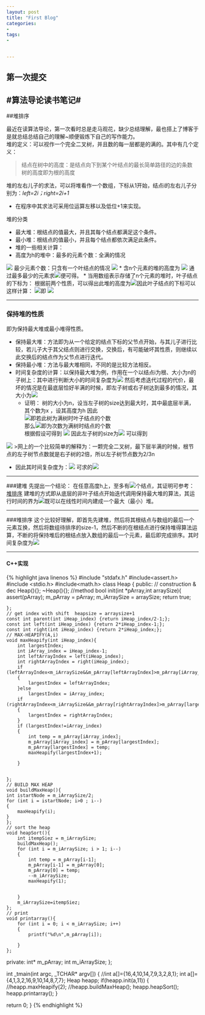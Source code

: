 ```yaml
---
layout: post
title: "First Blog"
categories:
- 
tags:
- 


---
```

第一次提交
---
#算法导论读书笔记#
---
##堆排序
   
最近在读算法导论，第一次看时总是走马观花，缺少总结理解，最也搭上了博客于是就总结总结自己的理解~顺便锻炼下自己的写作能力。  
堆的定义：可以视作一个完全二叉树，并且数的每一层都是的满的。其中有几个定义：
> 结点在树中的高度：是结点向下到某个叶结点的最长简单路径的边的条数  
> 树的高度即为根的高度      


堆的左右儿子的求法，可以将堆看作一个数组，下标从1开始，结点i的左右儿子分别为：*left=2i；right=2i+1*  


* 在程序中其求法可采用位运算左移以及低位+1来实现。<br>

堆的分类 
  *  最大堆：根结点的值最大，并且其每个结点都满足这个条件。
  *  最小堆：根结点的值最小，并且每个结点都依次满足此条件。
  *  堆的一些相关计算：
   * 高度为h的堆中：最多的元素个数：全满的情况
  <img src="http://www.forkosh.com/mathtex.cgi? 2^0+2^1\cdots+2^h=2^{h+1}-1">  
最少元素个数：只含有一个叶结点的情况
<img src="http://www.forkosh.com/mathtex.cgi? 2^0+2^1\cdots+2^{h-1}+1=2^{h}">  
* 含n个元素的堆的高度为  <img src="http://www.forkosh.com/mathtex.cgi? ceiling(lgn)">  通过最多最少的元素求<img src="http://www.forkosh.com/mathtex.cgi? log">便可得。
* 当用数组表示存储了n个元素的堆时，叶子结点的下标为：  
根据前两个性质，可以得出此堆的高度为<img src="http://www.forkosh.com/mathtex.cgi? ceiling(lgn)">因此叶子结点的下标可以这样计算：
<img src="http://www.forkosh.com/mathtex.cgi? 2^{ceiling(lgn)-1}+1,2^{ceiling(lgn)-1}+2,\cdots,n">即
<img src="http://www.forkosh.com/mathtex.cgi? ceiling(n/2)+1,ceiling(n/2)+2,\cdots,n">
  
---- 
### 保持堆的性质
即为保持最大堆或最小堆得性质。  
* 保持最大堆：方法即为从一个给定的结点下标的父节点开始，与其儿子进行比较，若儿子大于其父结点则进行交换，交换后，有可能破坏其性质，则继续以此交换后的结点作为父节点进行迭代。
* 保持最小堆：方法与最大堆相同，不同的是比较方法相反。
* 时间复杂度的计算：以保持最大堆为例，作用在一个以结点i为根、大小为n的子树上：其中进行判断大小的时间复杂度为<img src="http://www.forkosh.com/mathtex.cgi? \Theta(1)"> 然后考虑迭代过程的代价，最坏的情况是在最底层恰好半满的时候，即左子树或右子树达到最多的情况，其大小为<img src="http://www.forkosh.com/mathtex.cgi?2n/3">
  * 证明： 树的大小为n，设当左子树的size达到最大时，其中最底层半满，其个数为x ，设其高度为h
  因此  
 <img src="http://www.forkosh.com/mathtex.cgi?x+x=2^{h}">即若此树为满树时叶子结点的个数  
 那么<img src="http://www.forkosh.com/mathtex.cgi?2(x+x)-1=2^{h+1}-1">即为次数为满树时结点的个数  
 根据假设可得到 <img src="http://www.forkosh.com/mathtex.cgi?2(x+x)-1=n+x">
 因此左子树的size为<img src="http://www.forkosh.com/mathtex.cgi?(n+x-1)/2"> 可以得到
 <img src="http://www.forkosh.com/mathtex.cgi?leftsize\approx2n/3">
>网上的一个比较简单的解释为：一颗完全二叉树，最下层半满的时候，根节点的左子树节点数就是右子树的2倍，所以左子树节点数为2/3n	 

  * 因此其时间复杂度为：<img src="http://www.forkosh.com/mathtex.cgi?T(n)\le T(2n/3)+\Theta(1)">
  可求的<img src="http://www.forkosh.com/mathtex.cgi?T(n)=O(lgn)">

---
###建堆
先提出一个结论：
在任意高度h上，至多有<img src="http://www.forkosh.com/mathtex.cgi?floor(n/2^{h+1})">个结点，其证明可参考：[堆排序](http://www.cnblogs.com/algorhythm/archive/2012/08/28/2659693.html)
建堆的方式即从底层的非叶子结点开始迭代调用保持最大堆的算法，其运行时间的界为<img src="http://www.forkosh.com/mathtex.cgi?O(n)">既可以在线性时间内建成一个最大（最小）堆。

---
###堆排序
这个比较好理解，即首先先建堆，然后将其根结点与数组的最后一个元素互换，然后将数组待排序的size-1，然后不断的在根结点进行保持堆得算法运算，不断的将保持堆后的根结点放入数组的最后一个元素，最后即完成排序。其时间复杂度为<img src="http://www.forkosh.com/mathtex.cgi?O(nlgn)">

----
#### C++实现

{% highlight java linenos %}
#include "stdafx.h"
#include<assert.h>
#include <stdio.h>
#include<math.h>
class Heap
{
public:
	// construction & dec
	Heap(){};
	~Heap(){};
	//method
	bool init(int *pArray,int arraySize){
		assert(pArray);
		m_pArray = pArray;
		m_iArraySize = arraySize;
		return true;

	};
	// get index with shift  heapsize = arraysize+1
	const int parent(int iHeap_index) {return iHeap_index/2-1;};
	const int left(int iHeap_index) {return 2*iHeap_index-1;};
	const int right(int iHeap_index) {return 2*iHeap_index;};
	// MAX-HEAPIFY(A,i)
	void maxHeapify(int iHeap_index){
		int largestIndex; 
		int iArray_index = iHeap_index-1;
		int leftArrayIndex = left(iHeap_index);
		int rightArrayIndex = right(iHeap_index);
		if (leftArrayIndex<m_iArraySize&&m_pArray[leftArrayIndex]>m_pArray[iArray_index])
		{
			largestIndex = leftArrayIndex;
		}else 
			largestIndex = iArray_index;
		if (rightArrayIndex<m_iArraySize&&m_pArray[rightArrayIndex]>m_pArray[largestIndex])
		{
			largestIndex = rightArrayIndex;
		}
		if (largestIndex!=iArray_index)
		{
			int temp = m_pArray[iArray_index];
			m_pArray[iArray_index] = m_pArray[largestIndex];
			m_pArray[largestIndex] = temp;
			maxHeapify(largestIndex+1);

		}


	};
	// BUILD MAX HEAP 
	void buildMaxHeap(){
	int istartNode = m_iArraySize/2;
	for (int i = istartNode; i>0 ; i--)
	{
		maxHeapify(i);
	}
	};
	// sort the heap
	void heapSort(){
		int itempSiez = m_iArraySize;
		buildMaxHeap();
		for (int i = m_iArraySize; i > 1; i--)
		{
			int temp = m_pArray[i-1];
			m_pArray[i-1] = m_pArray[0];
			m_pArray[0] = temp;
			--m_iArraySize;
			maxHeapify(1);


		}
		m_iArraySize=itempSiez;
	};
	// print
	void printarray(){
		for (int i = 0; i < m_iArraySize; i++)
		{
			printf("%d\n",m_pArray[i]);

		}
	};


private:
	int* m_pArray;
	int m_iArraySize; 
};


int _tmain(int argc, _TCHAR* argv[])
{
	//int a[]={16,4,10,14,7,9,3,2,8,1};
	int a[]={4,1,3,2,16,9,10,14,8,7,7};
	Heap heapp;
	if(heapp.init(a,11))
	{
		//heapp.maxHeapify(2);
		//heapp.buildMaxHeap();
		heapp.heapSort();
		heapp.printarray();
	}

   return 0;
}
{% endhighlight %}